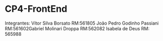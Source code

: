 # CP4-FrontEnd

Integrantes: 
Vítor Silva Borsato RM:561805 
João Pedro Godinho Passiani RM:561602​Gabriel 
Molinari Droppa RM:562082
​Isabela de Deus RM: 565988